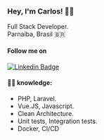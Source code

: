 ### Hey, I'm Carlos! 👋🏾
Full Stack Developer. <br>
Parnaíba, Brasil 🇧🇷

#### Follow me on 
[![Linkedin Badge](https://img.shields.io/badge/-LinkedIn-blue?style=flat-square&logo=Linkedin&logoColor=white&link=https://www.linkedin.com/in/carlos-eduardo-alves-viana/)](https://www.linkedin.com/in/carlos-eduardo-alves-viana/)

#### 🧑‍💻 knowledge:
- PHP, Laravel.
- Vue.JS, Javascript.
- Clean Architecture.
- Unit tests, Integration tests.
- Docker, CI/CD
